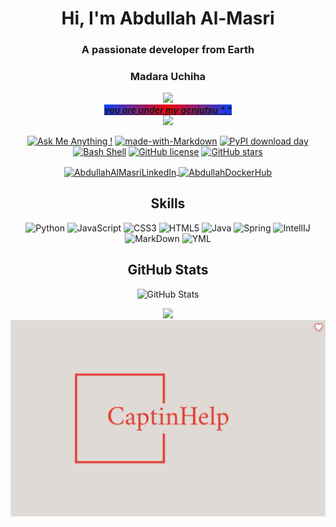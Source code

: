 <!-- Your Profile README -->

<h1 align="center">Hi, I'm Abdullah Al-Masri</h1>
<h3 align="center">A passionate developer from Earth</h3>
<h3 align="center"> Madara Uchiha </h3>

<p align="center">
<img src="https://64.media.tumblr.com/c7890e380e36fdf65856176da379247b/tumblr_inline_ptm1dj3OQ41txlwvy_500.gif"  width="10%">
<br>
<ins style="            background: radial-gradient(circle, rgb(248,3,3) 0%, rgb(7,65,255) 100%);"><b><em>you are under my genjutsu *.*</em></b></ins> <br>
<img src="https://i.pinimg.com/originals/5e/f4/b3/5ef4b3ae276231a4138ffd021764ae4d.gif" width="10%">
</p>

<div align="center">

[<img alt="Ask Me Anything !" src="https://img.shields.io/badge/Ask%20me-anything-1abc9c.svg"/>](https://GitHub.com/Naereen/ama)
[<img alt="made-with-Markdown" src="https://img.shields.io/badge/Made%20with-Markdown-1f425f.svg"/>](http://commonmark.org)
[<img alt="PyPI download day" src="https://img.shields.io/pypi/dd/ansicolortags.svg"/>](https://pypi.python.org/pypi/ansicolortags/)
[<img alt="Bash Shell" src="https://badges.frapsoft.com/bash/v1/bash.png?v=103"/>](https://github.com/ellerbrock/open-source-badges/)
[<img alt="GitHub license" src="https://img.shields.io/github/license/Naereen/StrapDown.js.svg"/>](https://github.com/Naereen/StrapDown.js/blob/master/LICENSE)
[<img alt="GitHub stars" src="https://img.shields.io/github/stars/Naereen/StrapDown.js.svg?style=social&amp;label=Star&amp;maxAge=2592000"/>](https://GitHub.com/Naereen/StrapDown.js/stargazers/)

</div>
<!-- Social Media Links -->
<p align="center">
    <a href="https://www.linkedin.com/in/abdullah-al-masri-0556191a5/" target="blank">
        <img align="center" src="https://img.shields.io/badge/LinkedIn-abdullah-violet?style=flat-square&logo=Linkedin&logoColor=black" alt="AbdullahAlMasriLinkedIn"/>
    </a>
    <a href="https://hub.docker.com/u/captinhell" target="blank">
        <img align="center" src="https://img.shields.io/badge/Docker_Hub-CaptinHell-blue?style=flat-square&logo=Docker&logoColor=white" alt="AbdullahDockerHub"/>
    </a>
</p>

<!-- Skills Section -->
<h2 align="center">Skills</h2>
<p align="center">
    <img src="https://img.shields.io/badge/python-3670A0?style=for-the-badge&logo=python&logoColor=ffdd54" alt="Python"/>
    <img src="https://img.shields.io/badge/javascript-%23323330.svg?style=for-the-badge&logo=javascript&logoColor=%23F7DF1E" alt="JavaScript"/>
    <img src="https://img.shields.io/badge/css3-%231572B6.svg?style=for-the-badge&logo=css3&logoColor=white" alt="CSS3"/>
    <img src="https://img.shields.io/badge/html5-%23E34F26.svg?style=for-the-badge&logo=html5&logoColor=white" alt="HTML5"/>
    <img src="https://img.shields.io/badge/java-%23ED8B00.svg?style=for-the-badge&logo=openjdk&logoColor=black" alt="Java"/>
    <img src="https://img.shields.io/badge/spring-%236DB33F.svg?style=for-the-badge&logo=spring&logoColor=white" alt="Spring"/>
    <img src="https://img.shields.io/badge/IntelliJIDEA-000000.svg?style=for-the-badge&logo=intellij-idea&logoColor=blue" alt="IntellIJ"/>
    <img src="https://img.shields.io/badge/markdown-%23000000.svg?style=for-the-badge&logo=markdown&logoColor=red" alt="MarkDown"/>
    <img src="https://img.shields.io/badge/yaml-717d7e.svg?style=for-the-badge&logo=yaml&logoColor=gold" alt="YML"/>
</p>



<!-- GitHub Stats -->
<h2 align="center">GitHub Stats</h2>
<p align="center">
    <img src="https://github-readme-stats.vercel.app/api?username=abdullah&show_icons=true&theme=dark" alt="GitHub Stats"/>
</p>

<!-- Visitors Count -->
<p align="center">
<img src="https://github-readme-streak-stats.herokuapp.com/?user=Naereen&theme=blue-green)">
<br>
<img src="https://raw.githubusercontent.com/abdullahalmasri/abdullahalmasri/main/myIcon.png">
</p>

